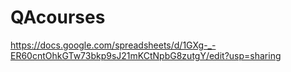 # QAcourses

https://docs.google.com/spreadsheets/d/1GXg-_-ER60cntOhkGTw73bkp9sJ21mKCtNpbG8zutgY/edit?usp=sharing
